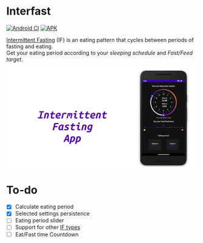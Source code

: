 # Interfast
[![Android CI](https://github.com/Husseinfo/interfast/actions/workflows/android.yml/badge.svg)](https://github.com/Husseinfo/interfast/actions/workflows/android.yml)
[![APK](https://img.shields.io/badge/Download-APK-red)](https://github.com/Husseinfo/interfast/releases/download/v1.0.1/Interfast.apk)

[Intermittent Fasting](https://www.healthline.com/nutrition/intermittent-fasting-guide#methods) (IF) is an eating pattern that cycles between periods of fasting and eating.  
Get your eating period according to your _sleeping schedule_ and _Fast/Feed target_.

![img.png](img.png)

# To-do
- [x] Calculate eating period
- [X] Selected settings persistence
- [ ] Eating period slider
- [ ] Support for other [IF types](https://en.wikipedia.org/wiki/Intermittent_fasting#Types)
- [ ] Eat/Fast time Countdown
